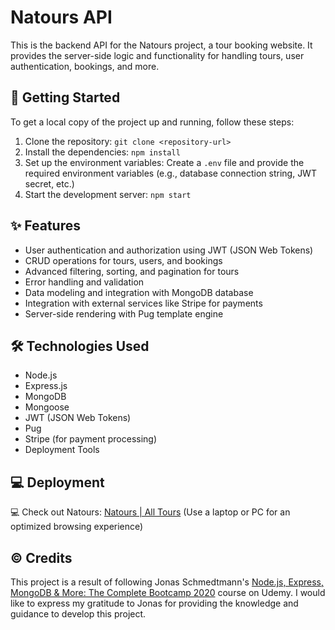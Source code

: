 # Natours API

This is the backend API for the Natours project, a tour booking website. It provides the server-side logic and functionality for handling tours, user authentication, bookings, and more.

## 🚀 Getting Started

To get a local copy of the project up and running, follow these steps:

1. Clone the repository: `git clone <repository-url>`
2. Install the dependencies: `npm install`
3. Set up the environment variables: Create a `.env` file and provide the required environment variables (e.g., database connection string, JWT secret, etc.)
4. Start the development server: `npm start`

## ✨ Features

- User authentication and authorization using JWT (JSON Web Tokens)
- CRUD operations for tours, users, and bookings
- Advanced filtering, sorting, and pagination for tours
- Error handling and validation
- Data modeling and integration with MongoDB database
- Integration with external services like Stripe for payments
- Server-side rendering with Pug template engine

## 🛠️ Technologies Used

- Node.js
- Express.js
- MongoDB
- Mongoose
- JWT (JSON Web Tokens)
- Pug
- Stripe (for payment processing)
- Deployment Tools

## 💻 Deployment
💻 Check out Natours: [Natours | All Tours](https://natours-fzy4.onrender.com/)
(Use a laptop or PC for an optimized browsing experience) 


## © Credits

This project is a result of following Jonas Schmedtmann's [Node.js, Express, MongoDB & More: The Complete Bootcamp 2020](https://www.udemy.com/course/nodejs-express-mongodb-bootcamp/) course on Udemy. I would like to express my gratitude to Jonas for providing the knowledge and guidance to develop this project.
